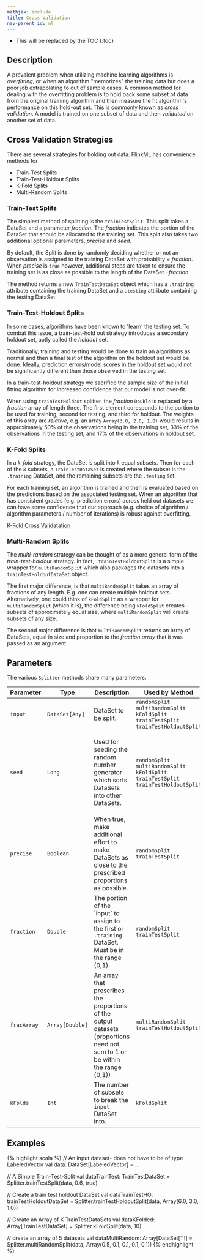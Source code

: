 ```yaml
---
mathjax: include
title: Cross Validation
nav-parent_id: ml
---
```

<!--
Licensed to the Apache Software Foundation (ASF) under one
or more contributor license agreements.  See the NOTICE file
distributed with this work for additional information
regarding copyright ownership.  The ASF licenses this file
to you under the Apache License, Version 2.0 (the
"License"); you may not use this file except in compliance
with the License.  You may obtain a copy of the License at

  http://www.apache.org/licenses/LICENSE-2.0

Unless required by applicable law or agreed to in writing,
software distributed under the License is distributed on an
"AS IS" BASIS, WITHOUT WARRANTIES OR CONDITIONS OF ANY
KIND, either express or implied.  See the License for the
specific language governing permissions and limitations
under the License.
-->

* This will be replaced by the TOC
{:toc}

## Description

 A prevalent problem when utilizing machine learning algorithms is *overfitting*, or when an algorithm "memorizes" the training data but does a poor job extrapolating to out of sample cases. A common method for dealing with the overfitting problem is to hold back some subset of data from the original training algorithm and then measure the fit algorithm's performance on this hold-out set. This is commonly known as *cross validation*.  A model is trained on one subset of data and then *validated* on another set of data.

## Cross Validation Strategies

There are several strategies for holding out data. FlinkML has convenience methods for
- Train-Test Splits
- Train-Test-Holdout Splits
- K-Fold Splits
- Multi-Random Splits

### Train-Test Splits

The simplest method of splitting is the `trainTestSplit`. This split takes a DataSet and a parameter *fraction*.  The *fraction* indicates the portion of the DataSet that should be allocated to the training set. This split also takes two additional optional parameters, *precise* and *seed*.  

By default, the Split is done by randomly deciding whether or not an observation is assigned to the training DataSet with probability = *fraction*.  When *precise* is `true` however, additional steps are taken to ensure the training set is as close as possible to the length of the DataSet  $\cdot$ *fraction*.

The method returns a new `TrainTestDataSet` object which has a `.training` attribute containing the training DataSet and a `.testing` attribute containing the testing DataSet.


### Train-Test-Holdout Splits

In some cases, algorithms have been known to 'learn' the testing set.  To combat this issue, a train-test-hold out strategy introduces a secondary holdout set, aptly called the *holdout* set.

Traditionally, training and testing would be done to train an algorithms as normal and then a final test of the algorithm on the holdout set would be done.  Ideally, prediction errors/model scores in the holdout set would not be significantly different than those observed in the testing set.

In a train-test-holdout strategy we sacrifice the sample size of the initial fitting algorithm for increased confidence that our model is not over-fit.

When using `trainTestHoldout` splitter, the *fraction* `Double` is replaced by a *fraction* array of length three. The first element coresponds to the portion to be used for training, second for testing, and third for holdout.  The weights of this array are *relative*, e.g. an array `Array(3.0, 2.0, 1.0)` would results in approximately 50% of the observations being in the training set, 33% of the observations in the testing set, and 17% of the observations in holdout set.

### K-Fold Splits

In a *k-fold* strategy, the DataSet is split into *k* equal subsets. Then for each of the *k* subsets, a `TrainTestDataSet` is created where the subset is the `.training` DataSet, and the remaining subsets are the `.testing` set.

For each training set, an algorithm is trained and then is evaluated based on the predictions based on the associated testing set. When an algorithm that has consistent grades (e.g. prediction errors) across held out datasets we can have some confidence that our approach (e.g. choice of algorithm / algorithm parameters / number of iterations) is robust against overfitting.

<a href="https://en.wikipedia.org/wiki/Cross-validation_(statistics)#k-fold_cross-validation">K-Fold Cross Validatation</a>

### Multi-Random Splits

The *multi-random* strategy can be thought of as a more general form of the *train-test-holdout* strategy. In fact, `.trainTestHoldoutSplit` is a simple wrapper for `multiRandomSplit` which also packages the datasets into a `trainTestHoldoutDataSet` object.

The first major difference, is that `multiRandomSplit` takes an array of fractions of any length. E.g. one can create multiple holdout sets.  Alternatively, one could think of `kFoldSplit` as a wrapper for `multiRandomSplit` (which it is), the difference being `kFoldSplit` creates subsets of approximately equal size, where `multiRandomSplit` will create subsets of any size.

The second major difference is that `multiRandomSplit` returns an array of DataSets, equal in size and proportion to the *fraction array* that it was passed as an argument.

## Parameters

The various `Splitter` methods share many parameters.

 <table class="table table-bordered">
  <thead>
    <tr>
      <th class="text-left" style="width: 20%">Parameter</th>
      <th class="text-center">Type</th>
      <th class="text-center">Description</th>
      <th class="text-right">Used by Method</th>
    </tr>
  </thead>

  <tbody>
    <tr>
      <td><code>input</code></td>
      <td><code>DataSet[Any]</code></td>
      <td>DataSet to be split.</td>
      <td>
      <code>randomSplit</code><br>
      <code>multiRandomSplit</code><br>
      <code>kFoldSplit</code><br>
      <code>trainTestSplit</code><br>
      <code>trainTestHoldoutSplit</code>
      </td>
    </tr>
    <tr>
      <td><code>seed</code></td>
      <td><code>Long</code></td>
      <td>
        <p>
          Used for seeding the random number generator which sorts DataSets into other DataSets.
        </p>
      </td>
      <td>
      <code>randomSplit</code><br>
      <code>multiRandomSplit</code><br>
      <code>kFoldSplit</code><br>
      <code>trainTestSplit</code><br>
      <code>trainTestHoldoutSplit</code>
      </td>
    </tr>
    <tr>
      <td><code>precise</code></td>
      <td><code>Boolean</code></td>
      <td>When true, make additional effort to make DataSets as close to the prescribed proportions as possible.</td>
      <td>
      <code>randomSplit</code><br>
      <code>trainTestSplit</code>
      </td>
    </tr>
    <tr>
      <td><code>fraction</code></td>
      <td><code>Double</code></td>
      <td>The portion of the `input` to assign to the first or <code>.training</code> DataSet. Must be in the range (0,1)</td>
      <td><code>randomSplit</code><br>
        <code>trainTestSplit</code>
      </td>
    </tr>
    <tr>
      <td><code>fracArray</code></td>
      <td><code>Array[Double]</code></td>
      <td>An array that prescribes the proportions of the output datasets (proportions need not sum to 1 or be within the range (0,1))</td>
      <td>
      <code>multiRandomSplit</code><br>
      <code>trainTestHoldoutSplit</code>
      </td>
    </tr>
    <tr>
      <td><code>kFolds</code></td>
      <td><code>Int</code></td>
      <td>The number of subsets to break the <code>input</code> DataSet into.</td>
      <td><code>kFoldSplit</code></td>
      </tr>

  </tbody>
</table>

## Examples

{% highlight scala %}
// An input dataset- does not have to be of type LabeledVector
val data: DataSet[LabeledVector] = ...

// A Simple Train-Test-Split
val dataTrainTest: TrainTestDataSet = Splitter.trainTestSplit(data, 0.6, true)

// Create a train test holdout DataSet
val dataTrainTestHO: trainTestHoldoutDataSet = Splitter.trainTestHoldoutSplit(data, Array(6.0, 3.0, 1.0))

// Create an Array of K TrainTestDataSets
val dataKFolded: Array[TrainTestDataSet] =  Splitter.kFoldSplit(data, 10)

// create an array of 5 datasets
val dataMultiRandom: Array[DataSet[T]] = Splitter.multiRandomSplit(data, Array(0.5, 0.1, 0.1, 0.1, 0.1))
{% endhighlight %}
